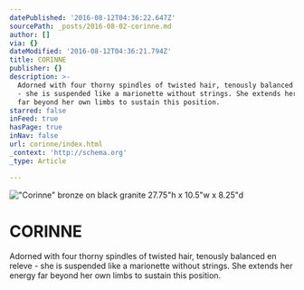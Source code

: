 ```yaml
---
datePublished: '2016-08-12T04:36:22.647Z'
sourcePath: _posts/2016-08-02-corinne.md
author: []
via: {}
dateModified: '2016-08-12T04:36:21.794Z'
title: CORINNE
publisher: {}
description: >-
  Adorned with four thorny spindles of twisted hair, tenously balanced en releve
  - she is suspended like a marionette without strings. She extends her energy
  far beyond her own limbs to sustain this position.
starred: false
inFeed: true
hasPage: true
inNav: false
url: corinne/index.html
_context: 'http://schema.org'
_type: Article

---
```

!["Corinne" bronze on black granite                                                             27.75"h x 10.5"w x 8.25"d                  ](https://s3-us-west-2.amazonaws.com/the-grid-img/p/0ca30506e95fac0b96fbe034c3a60deb547128d8.jpg)

# **CORINNE**

Adorned with four thorny spindles of twisted hair, tenously balanced en releve - she is suspended like a marionette without strings. She extends her energy far beyond her own limbs to sustain this position.
